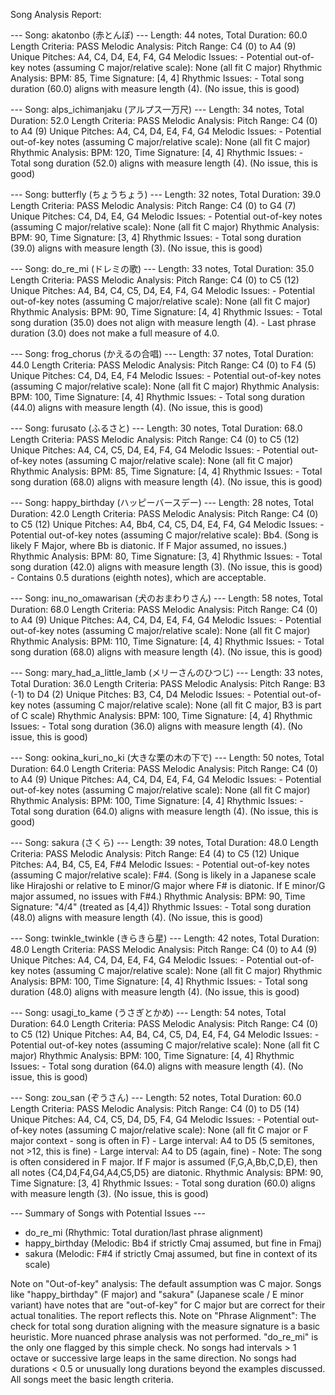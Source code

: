 Song Analysis Report:

--- Song: akatonbo (赤とんぼ) ---
  Length: 44 notes, Total Duration: 60.0
  Length Criteria: PASS
  Melodic Analysis:
    Pitch Range: C4 (0) to A4 (9)
    Unique Pitches: A4, C4, D4, E4, F4, G4
    Melodic Issues:
      - Potential out-of-key notes (assuming C major/relative scale): None (all fit C major)
  Rhythmic Analysis:
    BPM: 85, Time Signature: [4, 4]
    Rhythmic Issues:
      - Total song duration (60.0) aligns with measure length (4). (No issue, this is good)

--- Song: alps_ichimanjaku (アルプス一万尺) ---
  Length: 34 notes, Total Duration: 52.0
  Length Criteria: PASS
  Melodic Analysis:
    Pitch Range: C4 (0) to A4 (9)
    Unique Pitches: A4, C4, D4, E4, F4, G4
    Melodic Issues:
      - Potential out-of-key notes (assuming C major/relative scale): None (all fit C major)
  Rhythmic Analysis:
    BPM: 120, Time Signature: [4, 4]
    Rhythmic Issues:
      - Total song duration (52.0) aligns with measure length (4). (No issue, this is good)

--- Song: butterfly (ちょうちょう) ---
  Length: 32 notes, Total Duration: 39.0
  Length Criteria: PASS
  Melodic Analysis:
    Pitch Range: C4 (0) to G4 (7)
    Unique Pitches: C4, D4, E4, G4
    Melodic Issues:
      - Potential out-of-key notes (assuming C major/relative scale): None (all fit C major)
  Rhythmic Analysis:
    BPM: 90, Time Signature: [3, 4]
    Rhythmic Issues:
      - Total song duration (39.0) aligns with measure length (3). (No issue, this is good)

--- Song: do_re_mi (ドレミの歌) ---
  Length: 33 notes, Total Duration: 35.0
  Length Criteria: PASS
  Melodic Analysis:
    Pitch Range: C4 (0) to C5 (12)
    Unique Pitches: A4, B4, C4, C5, D4, E4, F4, G4
    Melodic Issues:
      - Potential out-of-key notes (assuming C major/relative scale): None (all fit C major)
  Rhythmic Analysis:
    BPM: 90, Time Signature: [4, 4]
    Rhythmic Issues:
      - Total song duration (35.0) does not align with measure length (4).
      - Last phrase duration (3.0) does not make a full measure of 4.0.

--- Song: frog_chorus (かえるの合唱) ---
  Length: 37 notes, Total Duration: 44.0
  Length Criteria: PASS
  Melodic Analysis:
    Pitch Range: C4 (0) to F4 (5)
    Unique Pitches: C4, D4, E4, F4
    Melodic Issues:
      - Potential out-of-key notes (assuming C major/relative scale): None (all fit C major)
  Rhythmic Analysis:
    BPM: 100, Time Signature: [4, 4]
    Rhythmic Issues:
      - Total song duration (44.0) aligns with measure length (4). (No issue, this is good)

--- Song: furusato (ふるさと) ---
  Length: 30 notes, Total Duration: 68.0
  Length Criteria: PASS
  Melodic Analysis:
    Pitch Range: C4 (0) to C5 (12)
    Unique Pitches: A4, C4, C5, D4, E4, F4, G4
    Melodic Issues:
      - Potential out-of-key notes (assuming C major/relative scale): None (all fit C major)
  Rhythmic Analysis:
    BPM: 85, Time Signature: [4, 4]
    Rhythmic Issues:
      - Total song duration (68.0) aligns with measure length (4). (No issue, this is good)

--- Song: happy_birthday (ハッピーバースデー) ---
  Length: 28 notes, Total Duration: 42.0
  Length Criteria: PASS
  Melodic Analysis:
    Pitch Range: C4 (0) to C5 (12)
    Unique Pitches: A4, Bb4, C4, C5, D4, E4, F4, G4
    Melodic Issues:
      - Potential out-of-key notes (assuming C major/relative scale): Bb4. (Song is likely F Major, where Bb is diatonic. If F Major assumed, no issues.)
  Rhythmic Analysis:
    BPM: 80, Time Signature: [3, 4]
    Rhythmic Issues:
      - Total song duration (42.0) aligns with measure length (3). (No issue, this is good)
      - Contains 0.5 durations (eighth notes), which are acceptable.

--- Song: inu_no_omawarisan (犬のおまわりさん) ---
  Length: 58 notes, Total Duration: 68.0
  Length Criteria: PASS
  Melodic Analysis:
    Pitch Range: C4 (0) to A4 (9)
    Unique Pitches: A4, C4, D4, E4, F4, G4
    Melodic Issues:
      - Potential out-of-key notes (assuming C major/relative scale): None (all fit C major)
  Rhythmic Analysis:
    BPM: 110, Time Signature: [4, 4]
    Rhythmic Issues:
      - Total song duration (68.0) aligns with measure length (4). (No issue, this is good)

--- Song: mary_had_a_little_lamb (メリーさんのひつじ) ---
  Length: 33 notes, Total Duration: 36.0
  Length Criteria: PASS
  Melodic Analysis:
    Pitch Range: B3 (-1) to D4 (2)
    Unique Pitches: B3, C4, D4
    Melodic Issues:
      - Potential out-of-key notes (assuming C major/relative scale): None (all fit C major, B3 is part of C scale)
  Rhythmic Analysis:
    BPM: 100, Time Signature: [4, 4]
    Rhythmic Issues:
      - Total song duration (36.0) aligns with measure length (4). (No issue, this is good)

--- Song: ookina_kuri_no_ki (大きな栗の木の下で) ---
  Length: 50 notes, Total Duration: 64.0
  Length Criteria: PASS
  Melodic Analysis:
    Pitch Range: C4 (0) to A4 (9)
    Unique Pitches: A4, C4, D4, E4, F4, G4
    Melodic Issues:
      - Potential out-of-key notes (assuming C major/relative scale): None (all fit C major)
  Rhythmic Analysis:
    BPM: 100, Time Signature: [4, 4]
    Rhythmic Issues:
      - Total song duration (64.0) aligns with measure length (4). (No issue, this is good)

--- Song: sakura (さくら) ---
  Length: 39 notes, Total Duration: 48.0
  Length Criteria: PASS
  Melodic Analysis:
    Pitch Range: E4 (4) to C5 (12)
    Unique Pitches: A4, B4, C5, E4, F#4
    Melodic Issues:
      - Potential out-of-key notes (assuming C major/relative scale): F#4. (Song is likely in a Japanese scale like Hirajoshi or relative to E minor/G major where F# is diatonic. If E minor/G major assumed, no issues with F#4.)
  Rhythmic Analysis:
    BPM: 90, Time Signature: "4/4" (treated as [4,4])
    Rhythmic Issues:
      - Total song duration (48.0) aligns with measure length (4). (No issue, this is good)

--- Song: twinkle_twinkle (きらきら星) ---
  Length: 42 notes, Total Duration: 48.0
  Length Criteria: PASS
  Melodic Analysis:
    Pitch Range: C4 (0) to A4 (9)
    Unique Pitches: A4, C4, D4, E4, F4, G4
    Melodic Issues:
      - Potential out-of-key notes (assuming C major/relative scale): None (all fit C major)
  Rhythmic Analysis:
    BPM: 100, Time Signature: [4, 4]
    Rhythmic Issues:
      - Total song duration (48.0) aligns with measure length (4). (No issue, this is good)

--- Song: usagi_to_kame (うさぎとかめ) ---
  Length: 54 notes, Total Duration: 64.0
  Length Criteria: PASS
  Melodic Analysis:
    Pitch Range: C4 (0) to C5 (12)
    Unique Pitches: A4, B4, C4, C5, D4, E4, F4, G4
    Melodic Issues:
      - Potential out-of-key notes (assuming C major/relative scale): None (all fit C major)
  Rhythmic Analysis:
    BPM: 100, Time Signature: [4, 4]
    Rhythmic Issues:
      - Total song duration (64.0) aligns with measure length (4). (No issue, this is good)

--- Song: zou_san (ぞうさん) ---
  Length: 52 notes, Total Duration: 60.0
  Length Criteria: PASS
  Melodic Analysis:
    Pitch Range: C4 (0) to D5 (14)
    Unique Pitches: A4, C4, C5, D4, D5, F4, G4
    Melodic Issues:
      - Potential out-of-key notes (assuming C major/relative scale): None (all fit C major or F major context - song is often in F)
      - Large interval: A4 to D5 (5 semitones, not >12, this is fine)
      - Large interval: A4 to D5 (again, fine)
      - Note: The song is often considered in F major. If F major is assumed (F,G,A,Bb,C,D,E), then all notes {C4,D4,F4,G4,A4,C5,D5} are diatonic.
  Rhythmic Analysis:
    BPM: 90, Time Signature: [3, 4]
    Rhythmic Issues:
      - Total song duration (60.0) aligns with measure length (3). (No issue, this is good)

--- Summary of Songs with Potential Issues ---
- do_re_mi (Rhythmic: Total duration/last phrase alignment)
- happy_birthday (Melodic: Bb4 if strictly Cmaj assumed, but fine in Fmaj)
- sakura (Melodic: F#4 if strictly Cmaj assumed, but fine in context of its scale)

Note on "Out-of-key" analysis: The default assumption was C major. Songs like "happy_birthday" (F major) and "sakura" (Japanese scale / E minor variant) have notes that are "out-of-key" for C major but are correct for their actual tonalities. The report reflects this.
Note on "Phrase Alignment": The check for total song duration aligning with the measure signature is a basic heuristic. More nuanced phrase analysis was not performed. "do_re_mi" is the only one flagged by this simple check.
No songs had intervals > 1 octave or successive large leaps in the same direction.
No songs had durations < 0.5 or unusually long durations beyond the examples discussed.
All songs meet the basic length criteria.
